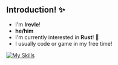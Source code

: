 ## Introduction! ✨

- I'm **Irevle**!
- **he/him**
- I'm currently interested in **Rust**! 🦀
- I usually code or game in my free time!

[![My Skills](https://skillicons.dev/icons?i=windows,rust)](https://skillicons.dev)


<!--
**Irevle/Irevle** is a ✨ _special_ ✨ repository because its `README.md` (this file) appears on your GitHub profile.

Here are some ideas to get you started:

- 🔭 I’m currently working on ...
- 🌱 I’m currently learning ...
- 👯 I’m looking to collaborate on ...
- 🤔 I’m looking for help with ...
- 💬 Ask me about ...
- 📫 How to reach me: ...
- 😄 Pronouns: ...
- ⚡ Fun fact: ...

<p align="center">
  <a href="https://skillicons.dev">
    <img src="https://skillicons.dev/icons?i=windows,rust" />
  </a>
</p>
-->

